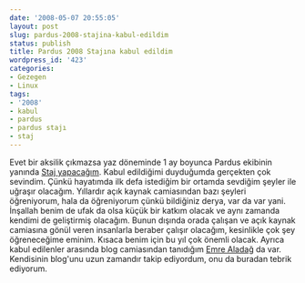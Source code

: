 ```yaml
---
date: '2008-05-07 20:55:05'
layout: post
slug: pardus-2008-stajina-kabul-edildim
status: publish
title: Pardus 2008 Stajına kabul edildim
wordpress_id: '423'
categories:
- Gezegen
- Linux
tags:
- '2008'
- kabul
- pardus
- pardus stajı
- staj
---
```


Evet bir aksilik çıkmazsa yaz döneminde 1 ay boyunca Pardus ekibinin yanında [Staj yapacağım](http://cekirdek.pardus.org.tr/%7Emeren/blog/2008/05/07/282/). Kabul edildiğimi duyduğumda gerçekten çok sevindim. Çünkü hayatımda ilk defa istediğim bir ortamda sevdiğim şeyler ile uğraşır olacağım. Yıllardır açık kaynak camiasından bazı şeyleri öğreniyorum, hala da öğreniyorum çünkü bildiğiniz derya, var da var yani. İnşallah benim de ufak da olsa küçük bir katkım olacak ve aynı zamanda kendimi de geliştirmiş olacağım. Bunun dışında orada çalışan ve açık kaynak camiasına gönül veren insanlarla beraber çalışır olacağım, kesinlikle çok şey öğreneceğime eminim. Kısaca benim için bu yıl çok önemli olacak. Ayrıca kabul edilenler arasında blog camiasından tanıdığım [Emre Aladağ](http://www.emrealadag.com/) da var. Kendisinin blog'unu uzun zamandır takip ediyordum, onu da buradan tebrik ediyorum.  

